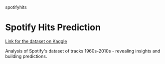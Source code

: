 spotifyhits
# Spotify Hits Prediction

[Link for the dataset on Kaggle](https://www.kaggle.com/datasets/theoverman/the-spotify-hit-predictor-dataset)

Analysis of Spotify's dataset of tracks 1960s-2010s - revealing insights and building predictions.
